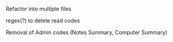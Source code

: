Refactor into multiple files

regex(?) to delete read codes

Removal of Admin codes (Notes Summary, Computer Summary)